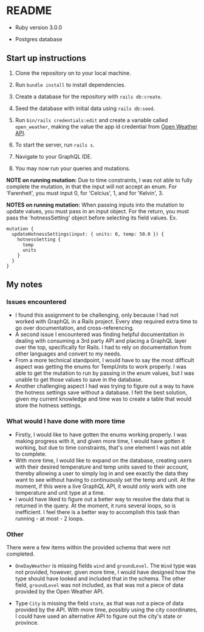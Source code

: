 # README

- Ruby version 3.0.0

- Postgres database

## Start up instructions

1. Clone the repository on to your local machine.

2. Run `bundle install` to install dependencies.

3. Create a database for the repository with `rails db:create`.

4. Seed the database with initial data using `rails db:seed`.

5. Run `bin/rails credentials:edit` and create a variable called `open_weather`, making the value the app id credential from [Open Weather API](https://openweathermap.org/).

6. To start the server, run `rails s`.

7. Navigate to your GraphQL IDE.

8. You may now run your queries and mutations.

**NOTE on running mutation:** Due to time constraints, I was not able to fully complete the mutation, in that the input will not accept an enum. For 'Farenheit', you must input 0, for 'Celcius', 1, and for 'Kelvin', 3.

**NOTES on running mutation:** When passing inputs into the mutation to update values, you must pass in an input object. For the return, you must pass the 'hotnessSetting' object before selecting its field values.
Ex.

```gql
mutation {
  updateHotnessSettings(input: { units: 0, temp: 50.0 }) {
    hotnessSetting {
      temp
      units
    }
  }
}
```

## My notes

### Issues encountered

- I found this assignment to be challenging, only because I had not worked with GraphQL in a Rails project. Every step required extra time to go over documentation, and cross-referencing.
- A second issue I encountered was finding helpful documentation in dealing with consuming a 3rd party API and placing a GraphQL layer over the top, specifically for Rails. I had to rely on documentation from other languages and convert to my needs.
- From a more technical standpoint, I would have to say the most difficult aspect was getting the enums for TempUnits to work properly. I was able to get the mutation to run by passing in the enum values, but I was unable to get those values to save in the database.
- Another challenging aspect I had was trying to figure out a way to have the hotness settings save without a database. I felt the best solution, given my current knowledge and time was to create a table that would store the hotness settings.

### What would I have done with more time

- Firstly, I would like to have gotten the enums working properly. I was making progress with it, and given more time, I would have gotten it working, but due to time constraints, that's one element I was not able to complete.
- With more time, I would like to expand on the database, creating users with their desired temperature and temp units saved to their account, thereby allowing a user to simply log in and see exactly the data they want to see without having to continuously set the temp and unit. At the moment, if this were a live GraphQL API, it would only work with one temperature and unit type at a time.
- I would have liked to figure out a better way to resolve the data that is returned in the query. At the moment, it runs several loops, so is inefficient. I feel there is a better way to accomplish this task than running - at most - 2 loops.

### Other

There were a few items within the provided schema that were not completed.

- `OneDayWeather` is missing fields `wind` and `groundLevel`. The `Wind` type was not provided, however, given more time, I would have designed how the type should have looked and included that in the schema. The other field, `groundLevel` was not included, as that was not a piece of data provided by the Open Weather API.

- Type `City` is missing the field `state`, as that was not a piece of data provided by the API. With more time, possibly using the city coordinates, I could have used an alternative API to figure out the city's state or province.
